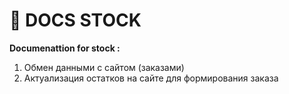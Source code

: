 # 📒 DOCS STOCK

**Documenattion for stock :**
1. Обмен данными с сайтом (заказами) 
2. Актуализация остатков на сайте для формирования заказа 

